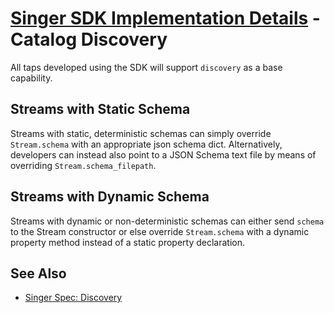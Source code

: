 # [Singer SDK Implementation Details](/.README.md) - Catalog Discovery

All taps developed using the SDK will support `discovery` as a base capability.

## Streams with Static Schema

Streams with static, deterministic schemas can simply override `Stream.schema` with an
appropriate json schema dict. Alternatively, developers can instead also point to a JSON
Schema text file by means of overriding `Stream.schema_filepath`.

## Streams with Dynamic Schema

Streams with dynamic or non-deterministic schemas can either send `schema` to the Stream
constructor or else override `Stream.schema` with a dynamic property method instead of a
static property declaration.

## See Also

- [Singer Spec: Discovery](https://github.com/singer-io/getting-started/blob/master/docs/DISCOVERY_MODE.md)
